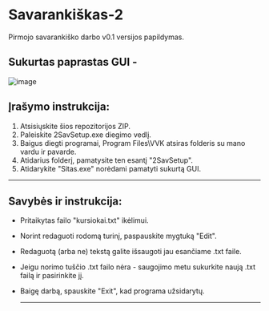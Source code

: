 # Savarankiškas-2
Pirmojo savarankiško darbo v0.1 versijos papildymas.

## Sukurtas paprastas GUI -
![image](https://github.com/bebenciukas/Savarankiskas-2/assets/146775657/9a5f4e42-b4f2-4d40-b77b-e593d33f1ea2)
## Įrašymo instrukcija:
1. Atsisiųskite šios repozitorijos ZIP.
2. Paleiskite 2SavSetup.exe diegimo vedlį.
3. Baigus diegti programai, Program Files\VVK atsiras folderis su mano vardu ir pavarde.
4. Atidarius folderį, pamatysite ten esantį "2SavSetup".
5. Atidarykite "Sitas.exe" norėdami pamatyti sukurtą GUI.
___________________________________ 

## Savybės ir instrukcija:
- Pritaikytas failo "kursiokai.txt" ikėlimui.
- Norint redaguoti rodomą turinį, paspauskite mygtuką "Edit".
- Redaguotą (arba ne) tekstą galite išsaugoti jau esančiame .txt faile.
- Jeigu norimo tuščio .txt failo nėra - saugojimo metu sukurkite naują .txt failą ir pasirinkite jį.
- Baigę darbą, spauskite "Exit", kad programa užsidarytų.

  ___________________________________________________________________________




